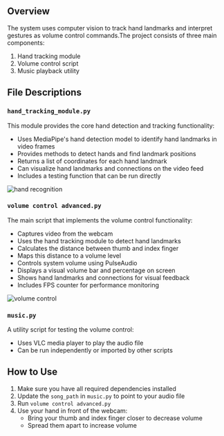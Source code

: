 ## Overview

The system uses computer vision to track hand landmarks and interpret gestures as volume control commands.The project consists of three main components:

1. Hand tracking module
2. Volume control script
3. Music playback utility

## File Descriptions

### `hand_tracking_module.py`

This module provides the core hand detection and tracking functionality:

- Uses MediaPipe's hand detection model to identify hand landmarks in video frames
- Provides methods to detect hands and find landmark positions
- Returns a list of coordinates for each hand landmark
- Can visualize hand landmarks and connections on the video feed
- Includes a testing function that can be run directly

![hand recognition](https://github.com/user-attachments/assets/8ff7763d-bd92-4bb5-8773-3dc19c640502)


### `volume control advanced.py`

The main script that implements the volume control functionality:

- Captures video from the webcam
- Uses the hand tracking module to detect hand landmarks
- Calculates the distance between thumb and index finger
- Maps this distance to a volume level
- Controls system volume using PulseAudio
- Displays a visual volume bar and percentage on screen
- Shows hand landmarks and connections for visual feedback
- Includes FPS counter for performance monitoring

![volume control](https://github.com/user-attachments/assets/a1487763-7bd7-47b7-aeee-61d50e713f15)

### `music.py`

A utility script for testing the volume control:

- Uses VLC media player to play the audio file
- Can be run independently or imported by other scripts

## How to Use

1. Make sure you have all required dependencies installed
2. Update the `song_path` in `music.py` to point to your audio file
3. Run `volume control advanced.py`
4. Use your hand in front of the webcam:
   - Bring your thumb and index finger closer to decrease volume
   - Spread them apart to increase volume
